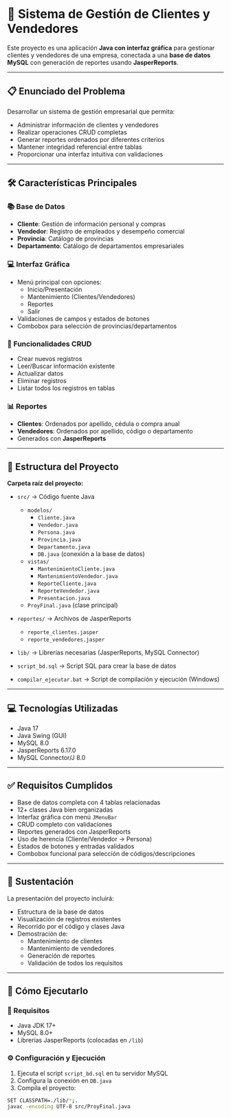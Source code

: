# 🏢 Sistema de Gestión de Clientes y Vendedores

Este proyecto es una aplicación **Java con interfaz gráfica** para gestionar clientes y vendedores de una empresa, conectada a una **base de datos MySQL** con generación de reportes usando **JasperReports**.

---

## 📋 Enunciado del Problema

Desarrollar un sistema de gestión empresarial que permita:

- Administrar información de clientes y vendedores  
- Realizar operaciones CRUD completas  
- Generar reportes ordenados por diferentes criterios  
- Mantener integridad referencial entre tablas  
- Proporcionar una interfaz intuitiva con validaciones  

---

## 🛠️ Características Principales

### 📚 Base de Datos

- **Cliente**: Gestión de información personal y compras  
- **Vendedor**: Registro de empleados y desempeño comercial  
- **Provincia**: Catálogo de provincias  
- **Departamento**: Catálogo de departamentos empresariales  

### 💻 Interfaz Gráfica

- Menú principal con opciones:
  - Inicio/Presentación  
  - Mantenimiento (Clientes/Vendedores)  
  - Reportes  
  - Salir  
- Validaciones de campos y estados de botones  
- Combobox para selección de provincias/departamentos  

### 🔄 Funcionalidades CRUD

- Crear nuevos registros  
- Leer/Buscar información existente  
- Actualizar datos  
- Eliminar registros  
- Listar todos los registros en tablas  

### 📊 Reportes

- **Clientes**: Ordenados por apellido, cédula o compra anual  
- **Vendedores**: Ordenados por apellido, código o departamento  
- Generados con **JasperReports**  

---

## 🚀 Estructura del Proyecto

**Carpeta raíz del proyecto:**

- `src/` → Código fuente Java  
  - `modelos/`  
    - `Cliente.java`  
    - `Vendedor.java`  
    - `Persona.java`  
    - `Provincia.java`  
    - `Departamento.java`  
    - `DB.java` (conexión a la base de datos)  
  - `vistas/`  
    - `MantenimientoCliente.java`  
    - `MantenimientoVendedor.java`  
    - `ReporteCliente.java`  
    - `ReporteVendedor.java`  
    - `Presentacion.java`  
  - `ProyFinal.java` (clase principal)

- `reportes/` → Archivos de JasperReports  
  - `reporte_clientes.jasper`  
  - `reporte_vendedores.jasper`

- `lib/` → Librerías necesarias (JasperReports, MySQL Connector)

- `script_bd.sql` → Script SQL para crear la base de datos

- `compilar_ejecutar.bat` → Script de compilación y ejecución (Windows)

---

## 💻 Tecnologías Utilizadas

- Java 17  
- Java Swing (GUI)  
- MySQL 8.0  
- JasperReports 6.17.0  
- MySQL Connector/J 8.0  

---

## ✅ Requisitos Cumplidos

- Base de datos completa con 4 tablas relacionadas  
- 12+ clases Java bien organizadas  
- Interfaz gráfica con menú `JMenuBar`  
- CRUD completo con validaciones  
- Reportes generados con JasperReports  
- Uso de herencia (Cliente/Vendedor → Persona)  
- Estados de botones y entradas validados  
- Combobox funcional para selección de códigos/descripciones  

---

## 🎥 Sustentación

La presentación del proyecto incluirá:

- Estructura de la base de datos  
- Visualización de registros existentes  
- Recorrido por el código y clases Java  
- Demostración de:
  - Mantenimiento de clientes  
  - Mantenimiento de vendedores  
  - Generación de reportes  
  - Validación de todos los requisitos  

---

## 🚀 Cómo Ejecutarlo

### 🔧 Requisitos

- Java JDK 17+  
- MySQL 8.0+  
- Librerías JasperReports (colocadas en `/lib`)  

### ⚙️ Configuración y Ejecución

1. Ejecuta el script `script_bd.sql` en tu servidor MySQL  
2. Configura la conexión en `DB.java`  
3. Compila el proyecto:

```bash
SET CLASSPATH=./lib/*;.
javac -encoding UTF-8 src/ProyFinal.java

